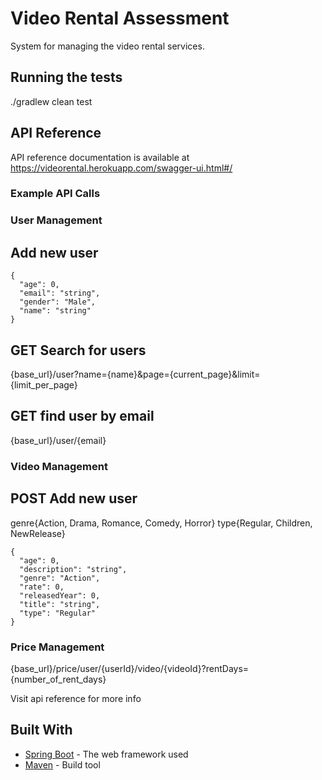 # Video Rental Assessment
System for managing the video rental services.

## Running the tests
./gradlew clean test

## API Reference
API reference documentation is available at 
https://videorental.herokuapp.com/swagger-ui.html#/

### Example API Calls

### User Management
## Add new user 
```
{
  "age": 0,
  "email": "string",
  "gender": "Male",
  "name": "string"
}
```

## GET Search for users
{base_url}/user?name={name}&page={current_page}&limit={limit_per_page}

## GET find user by email
{base_url}/user/{email}

### Video Management

## POST Add new user 
genre{Action, Drama, Romance, Comedy, Horror} 
type{Regular, Children, NewRelease}
```
{
  "age": 0,
  "description": "string",
  "genre": "Action",
  "rate": 0,
  "releasedYear": 0,
  "title": "string",
  "type": "Regular"
}
```

### Price Management
{base_url}/price/user/{userId}/video/{videoId}?rentDays={number_of_rent_days}

Visit api reference for more info

## Built With
* [Spring Boot](https://projects.spring.io/spring-boot/) - The web framework used
* [Maven](https://maven.apache.org) - Build tool